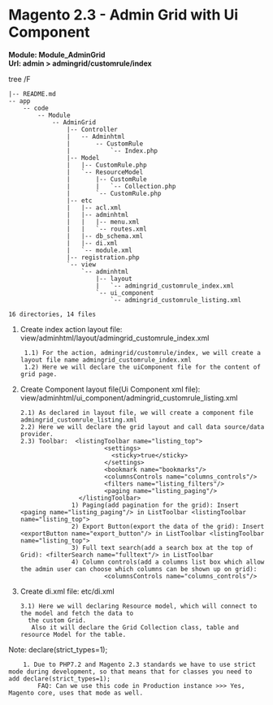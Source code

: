 # Magento 2.3 - Admin Grid with Ui Component

<b>Module: Module_AdminGrid <br />
Url: admin > admingrid/customrule/index</b>

tree /F
```
|-- README.md
-- app
    -- code
        -- Module
            -- AdminGrid
                |-- Controller
                |   -- Adminhtml
                |       -- CustomRule
                |           `-- Index.php
                |-- Model
                |   |-- CustomRule.php
                |   `-- ResourceModel
                |       |-- CustomRule
                |       |   `-- Collection.php
                |       `-- CustomRule.php
                |-- etc
                |   |-- acl.xml
                |   |-- adminhtml
                |   |   |-- menu.xml
                |   |   `-- routes.xml
                |   |-- db_schema.xml
                |   |-- di.xml
                |   `-- module.xml
                |-- registration.php
                `-- view
                    `-- adminhtml
                        |-- layout
                        |   `-- admingrid_customrule_index.xml
                        `-- ui_component
                            `-- admingrid_customrule_listing.xml

16 directories, 14 files
```

1. Create index action layout file: view/adminhtml/layout/admingrid_customrule_index.xml

     	1.1) For the action, admingrid/customrule/index, we will create a layout file name admingrid_customrule_index.xml
     	1.2) Here we will declare the uiComponent file for the content of grid page.
  
2. Create Component layout file(Ui Component xml file): view/adminhtml/ui_component/admingrid_customrule_listing.xml

       2.1) As declared in layout file, we will create a component file admingrid_customrule_listing.xml
       2.2) Here we will declare the grid layout and call data source/data provider.  
       2.3) Toolbar:  <listingToolbar name="listing_top">
                              <settings>
                                <sticky>true</sticky>
                              </settings>
                              <bookmark name="bookmarks"/>
                              <columnsControls name="columns_controls"/>
                              <filters name="listing_filters"/>
                              <paging name="listing_paging"/>
                       </listingToolbar>
       				 1) Paging(add pagination for the grid): Insert <paging name="listing_paging"/> in ListToolbar <listingToolbar name="listing_top">
       				 2) Export Button(export the data of the grid): Insert <exportButton name="export_button"/> in ListToolbar <listingToolbar name="listing_top">
       				 3) Full text search(add a search box at the top of Grid): <filterSearch name="fulltext"/> in ListToolbar
       				 4) Column controls(add a columns list box which allow the admin user can choose which columns can be shown up on grid):
       						  <columnsControls name="columns_controls"/>      

3. Create di.xml file: etc/di.xml

       3.1) Here we will declaring Resource model, which will connect to the model and fetch the data to
         the custom Grid. 
          Also it will declare the Grid Collection class, table and resource Model for the table.
 

Note: declare(strict_types=1);

        1. Due to PHP7.2 and Magento 2.3 standards we have to use strict mode during development, so that means that for classes you need to add declare(strict_types=1);
            FAQ: Can we use this code in Production instance >>> Yes, Magento core, uses that mode as well. 
